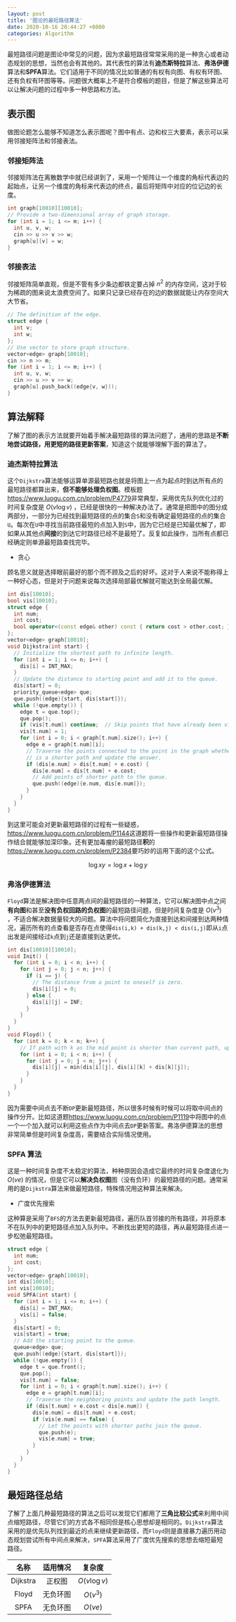 ```yaml
---
layout: post
title: '图论的最短路径算法'
date: 2020-10-16 20:44:27 +0800
categories: Algorithm
---
```


最短路径问题是图论中常见的问题，因为求最短路径常常采用的是一种贪心或者动态规划的思想，当然也会有其他的。其代表性的算法有**迪杰斯特拉**算法、**弗洛伊德**算法和**SPFA**算法。它们适用于不同的情况比如普通的有权有向图、有权有环图、还有负权有环图等等。问题很大概率上不是符合模板的题目，但是了解这些算法可以让解决问题的过程中多一种思路和方法。

## 表示图

做图论题怎么能够不知道怎么表示图呢？图中有点、边和权三大要素，表示可以采用邻接矩阵法和邻接表法。

### 邻接矩阵法

邻接矩阵法在离散数学中就已经讲到了，采用一个矩阵让一个维度的角标代表边的起始点，让另一个维度的角标来代表边的终点，最后将矩阵中对应的位记边的长度。

```c++
int graph[10010][10010];
// Provide a two-dimensional array of graph storage.
for (int i = 1; i <= m; i++) {
  int u, v, w;
  cin >> u >> v >> w;
  graph[u][v] = w;
}
```

### 邻接表法

邻接矩阵简单直观，但是不管有多少条边都铁定要占掉 $n^{2}$ 的内存空间，这对于较为稀疏的图来说太浪费空间了。如果只记录已经存在的边的数据就能让内存空间大大节省。

```c++
// The definition of the edge.
struct edge {
  int v;
  int w;
};
// Use vector to store graph structure.
vector<edge> graph[10010];
cin >> n >> m;
for (int i = 1; i <= m; i++) {
  int u, v, w;
  cin >> u >> v >> w;
  graph[u].push_back((edge{v, w}));
}
```

## 算法解释

了解了图的表示方法就要开始着手解决最短路径的算法问题了，通用的思路是**不断地尝试路径，用更短的路径更新答案**，知道这个就能够理解下面的算法了。

### 迪杰斯特拉算法

这个`Dijkstra`算法能够运算单源最短路也就是将图上一点为起点时到达所有点的最短路径都算出来，**但不能够处理负权图**。模板题<https://www.luogu.com.cn/problem/P4779>非常典型，采用优先队列优化过的时间复杂度是 $O(v \log v)$ ，已经是很快的一种解决办法了。通常是把图中的图分成两部分，一部分为已经找到最短路径的点的集合`S`和没有确定最短路径的点的集合`U`。每次在`U`中寻找当前路径最短的点加入到`S`中，因为它已经是已知最优解了，即如果从其他点**间接**的到达它时路径已经不是最短了。反复如此操作，当所有点都已经确定则单源最短路查找完毕。

- 贪心

顾名思义就是选择眼前最好的那个而不顾及之后的好坏。这对于人来说不能称得上一种好心态，但是对于问题来说每次选择局部最优解就可能达到全局最优解。

```c++
int dis[10010];
bool vis[10010];
struct edge {
  int num;
  int cost;
  bool operator<(const edge& other) const { return cost > other.cost; }
};
vector<edge> graph[10010];
void Dijkstra(int start) {
  // Initialize the shortest path to infinite length.
  for (int i = 1; i <= n; i++) {
    dis[i] = INT_MAX;
  }
  // Update the distance to starting point and add it to the queue.
  dis[start] = 0;
  priority_queue<edge> que;
  que.push((edge){start, dis[start]});
  while (!que.empty()) {
    edge t = que.top();
    que.pop();
    if (vis[t.num]) continue;  // Skip points that have already been visited.
    vis[t.num] = 1;
    for (int i = 0; i < graph[t.num].size(); i++) {
      edge e = graph[t.num][i];
      // Traverse the points connected to the point in the graph whether there
      // is a shorter path and update the answer.
      if (dis[e.num] > dis[t.num] + e.cost) {
        dis[e.num] = dis[t.num] + e.cost;
        // Add points of shorter path to the queue.
        que.push((edge){e.num, dis[e.num]});
      }
    }
  }
}
```

到这里可能会对更新最短路径的过程有一些疑惑，<https://www.luogu.com.cn/problem/P1144>这道题将一些操作和更新最短路径操作结合就能够加深印象。还有更加毒瘤的最短路径**积**的<https://www.luogu.com.cn/problem/P2384>要巧妙的运用下面的这个公式。

$$\log xy=\log x+\log y$$

### 弗洛伊德算法

`Floyd`算法是解决图中任意两点间的最短路径的一种算法，它可以解决图中点之间**有向图**和甚至**没有负权回路的负权图**的最短路径问题，但是时间复杂度是 $O(v^{3})$ ，不适合解决数据量较大的问题。算法中将问题简化为直接到达和间接到达两种情况，遍历所有的点查看是否存在点使得`dis(i,k) + dis(k,j) < dis(i,j)`即从`i`点出发是间接经过`k`点到`j`还是直接到达更优。

```c++
int dis[10010][10010];
void Init() {
  for (int i = 0; i < n; i++) {
    for (int j = 0; j < n; j++) {
      if (i == j) {
        // The distance from a point to oneself is zero.
        dis[i][j] = 0;
      } else {
        dis[i][j] = INF;
      }
    }
  }
}
void Floyd() {
  for (int k = 0; k < n; k++) {
    // If path with k as the mid point is shorter than current path, update.
    for (int i = 0; i < n; i++) {
      for (int j = 0; j < n; j++) {
        dis[i][j] = min(dis[i][j], dis[i][k] + dis[k][j]);
      }
    }
  }
}
```

因为需要中间点去不断`DP`更新最短路径，所以很多时候有时候可以将取中间点的操作分开。比如这道题<https://www.luogu.com.cn/problem/P1119>中将图中的点一个一个加入就可以利用这些点作为中间点去`DP`更新答案。弗洛伊德算法的思想非常简单但是时间复杂度高，需要结合实际情况使用。

### SPFA 算法

这是一种时间复杂度不太稳定的算法，种种原因会造成它最终的时间复杂度退化为 $O(ve)$ 的情况，但是它可以**解决负权图**图（没有负环）的最短路径的问题。通常采用的是`Dijkstra`算法来做最短路径，特殊情况用这种算法来解决。

- 广度优先搜索

这种算是采用了`BFS`的方法去更新最短路径，遍历队首邻接的所有路径，并将原本不在队列中的更短路径点加入队列中。不断找出更短的路径，再从最短路径点进一步松弛最短路径。

```c++
struct edge {
  int num;
  int cost;
};
vector<edge> graph[10010];
int dis[10010];
int vis[10010];
void SPFA(int start) {
  for (int i = 1; i <= n; i++) {
    dis[i] = INT_MAX;
    vis[i] = false;
  }
  dis[start] = 0;
  vis[start] = true;
  // Add the starting point to the queue.
  queue<edge> que;
  que.push((edge){start, dis[start]});
  while (!que.empty()) {
    edge t = que.front();
    que.pop();
    vis[t.num] = false;
    for (int i = 0; i < graph[t.num].size(); i++) {
      edge e = graph[t.num][i];
      // Traverse the neighboring points and update the path length.
      if (dis[t.num] + e.cost < dis[e.num]) {
        dis[e.num] = dis[t.num] + e.cost;
        if (vis[e.num] == false) {
          // Let the points with shorter paths join the queue.
          que.push(e);
          vis[e.num] = true;
        }
      }
    }
  }
}
```

## 最短路径总结

了解了上面几种最短路径的算法之后可以发现它们都用了**三角比较公式**来利用中间点缩短路径，尽管它们的方式各不相同但是核心思想却是相同的。`Dijkstra`算法采用的是优先队列找到最近的点来继续更新路径，而`Floyd`则是直接暴力遍历用动态规划尝试所有中间点来解决，`SPFA`算法采用了广度优先搜索的思想去缩短最短路径。

|   名称   | 适用情况 |    复杂度     |
| :------: | :------: | :-----------: |
| Dijkstra |  正权图  | $O(v \log v)$ |
|  Floyd   | 无负环图 |  $O(v^{3})$   |
|   SPFA   | 无负环图 |    $O(ve)$    |
